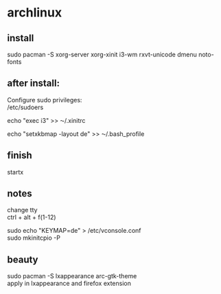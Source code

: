 # archlinux


## install
sudo pacman -S xorg-server xorg-xinit i3-wm rxvt-unicode dmenu noto-fonts


## after install:
Configure sudo privileges:  
/etc/sudoers

echo "exec i3" >> ⁓/.xinitrc   

echo "setxkbmap -layout de" >> ⁓/.bash_profile

## finish
startx  

## notes
change tty  
ctrl + alt + f(1-12)  

sudo echo "KEYMAP=de" > /etc/vconsole.conf  
sudo mkinitcpio -P  

## beauty
sudo pacman -S lxappearance arc-gtk-theme  
apply in lxappearance and firefox extension
